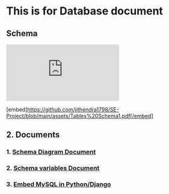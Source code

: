 # This is for Database document
## Schema
![Schema diagram](https://github.com/jithendra1798/SE-Project/blob/main/assets/Tables%20Schema1.pdf)


[embed]https://github.com/jithendra1798/SE-Project/blob/main/assets/Tables%20Schema1.pdf[/embed]
## 2. Documents
### 1. [Schema Diagram Document](https://docs.google.com/document/d/1f0tBZoOreObHvXWhmM2hPPdkngzHdIXYdW9x57JuSEk/edit)
### 2. [Schema variables Document](https://docs.google.com/document/d/1xRhhgMQ8qZG436_hzpF3xj-nXgE0rf1wI6bEavzY5KE/edit)
### 3. [Embed MySQL in Python/Django](https://www.tutorialspoint.com/python_data_access/python_mysql_introduction.htm)
